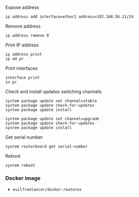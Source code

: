
Expose address
```
ip address add interface=ether2 address=192.168.56.11/24
```

Remove address
```
ip address remove 0
```

Print IP address
```
ip address print
ip ad pr
```

Print interfaces
```
interface print
in pr
```

Check and install updates switching channels
```
system package update set channel=stable
system package update check-for-updates
system package update install

system package update set channel=upgrade
system package update check-for-updates
system package update install
```

Get serial number
```
system routerboard get serial-number
```

Reboot
```
system reboot
```


### Docker image
- `evilfreelancer/docker-routeros`
